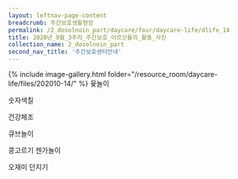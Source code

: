 ```yaml
--- 
layout: leftnav-page-content 
breadcrumb: 주간보호생활현장 
permalink: /2_dosolnoin_part/daycare/four/daycare-life/dlife_14
title: 2020년_9월_3주차_주간보호_어르신들의_활동_사진
collection_name: 2_dosolnoin_part
second_nav_title: '주간보호센터안내' 
---
```

{% include image-gallery.html folder="/resource_room/daycare-life/files/202010-14/" %}
윷놀이

숫자색칠

건강체조

큐브놀이

콩고르기
젠가놀이

오재미 던지기